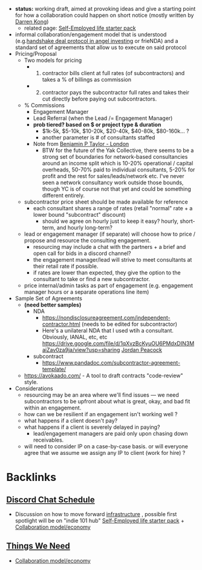 - **status:** working draft, aimed at provoking ideas and give a starting point for how a collaboration could happen on short notice (mostly written by [Darren Kong](<../Darren Kong.md>))
    - related page: [Self-Employed life starter pack](<../Self-Employed life starter pack.md>)
- informal collaboration/engagement model that is understood (e.g.[handshake deal protocol in angel investing](https://www.ycombinator.com/handshake/) or frieNDA) and a standard set of agreements that allow us to execute on said protocol
- Pricing/Proposal
    - Two models for pricing
        - 1. contractor bills client at full rates (of subcontractors) and takes a % of billings as commission
        - 2. contractor pays the subcontractor full rates and takes their cut directly before paying out subcontractors. 
    - % Commissions
        - Engagement Manager 
        - Lead Referral (when the Lead /= Engagement Manager)
        - __prob tiered? based on $ or project type & duration__
            - $1k-5k, $5-10k, $10-20k, $20-40k, $40-80k, $80-160k...  ? 
            - another parameter is # of consultants staffed
        - Note from [Benjamin P Taylor - London](<../Benjamin P Taylor - London.md>)
            - BTW for the future of the Yak Collective, there seems to be a strong set of boundaries for network-based consultancies around an income split which is 10-20% operational / capital overheads, 50-70% paid to individual consultants, 5-20% for profit and the rest for sales/leads/network etc. I've never seen a network consultancy work outside those bounds, though YC is of course not that yet and could be something different entirely.
    - subcontractor price sheet should be made available for reference
        - each consultant shares a range of rates (retail "normal" rate + a lower bound "subcontract" discount)
            - should we agree on hourly just to keep it easy? hourly, short-term, and hourly long-term? 
    - lead or engagement manager (if separate) will choose how to price / propose and resource the consulting engagement.
        - resourcing may include a chat with the partners + a brief and open call for bids in a discord channel? 
        - the engagement manager/lead will strive to meet consultants at their retail rate if possible. 
        - if rates are lower than expected, they give the option to the consultant to take or find a new subcontractor.
    - price internal/admin tasks as part of engagement (e.g. engagement manager hours or a separate operations line item)
- Sample Set of Agreements 
    - __(need better samples)__ 
        - NDA
            - https://nondisclosureagreement.com/independent-contractor.html  (needs to be edited for subcontractor)
            - Here's a unilateral NDA that I used wtih a consultant. Obviously, IANAL, etc, etc
https://drive.google.com/file/d/1qXvzBcKyuOU6PMdxDIN3MaiZav0za9ja/view?usp=sharing [Jordan Peacock](<../Jordan Peacock.md>)
        - subcontract
            - https://www.pandadoc.com/subcontractor-agreement-template/
    - https://avokaado.com/ - A tool to draft contracts "code-review" style.
- Considerations
    - resourcing may be an area where we'll find issues — we need subcontractors to be upfront about what is great, okay, and bad fit within an engagement.
    - how can we be resilient if an engagement isn't working well ? 
    - what happens if a client doesn't pay?
    - what happens if a client is severely delayed in paying?
        - lead/engagement managers are paid only upon chasing down receivables.
    - will need to consider IP on a case-by-case basis. or will everyone agree that we assume we assign any IP to client (work for hire) ? 

# Backlinks
## [Discord Chat Schedule](<Discord Chat Schedule.md>)
- Discussion on how to move forward [infrastructure](<../infrastructure.md>) , possible first spotlight will be on "indie 101 hub" [Self-Employed life starter pack](<../Self-Employed life starter pack.md>) + [Collaboration model/economy](<../Collaboration model/economy.md>)

## [Things We Need](<Things We Need.md>)
- [Collaboration model/economy](<../Collaboration model/economy.md>)

